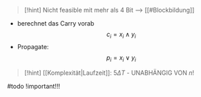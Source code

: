 
> [!hint] Nicht feasible mit mehr als 4 Bit --> [[#Blockbildung]]

- berechnet das Carry vorab
$$c_{i} = x_{i} \land y_{i}$$
- Propagate:
$$p_{i} = x_{i} \lor y_{i}$$

> [!hint] [[Komplexität|Laufzeit]]: $5\Delta T$ - UNABHÄNGIG VON $n$!





#todo !important!!!


